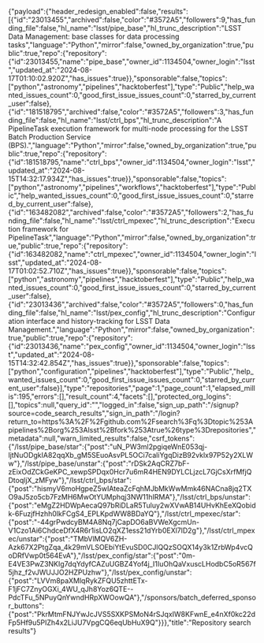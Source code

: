 {"payload":{"header_redesign_enabled":false,"results":[{"id":"23013455","archived":false,"color":"#3572A5","followers":9,"has_funding_file":false,"hl_name":"lsst/pipe_base","hl_trunc_description":"LSST Data Management: base classes for data processing tasks","language":"Python","mirror":false,"owned_by_organization":true,"public":true,"repo":{"repository":{"id":23013455,"name":"pipe_base","owner_id":1134504,"owner_login":"lsst","updated_at":"2024-08-17T01:10:02.920Z","has_issues":true}},"sponsorable":false,"topics":["python","astronomy","pipelines","hacktoberfest"],"type":"Public","help_wanted_issues_count":0,"good_first_issue_issues_count":0,"starred_by_current_user":false},{"id":"181518795","archived":false,"color":"#3572A5","followers":3,"has_funding_file":false,"hl_name":"lsst/ctrl_bps","hl_trunc_description":"A PipelineTask execution framework for multi-node processing for the LSST Batch Production Service (BPS).","language":"Python","mirror":false,"owned_by_organization":true,"public":true,"repo":{"repository":{"id":181518795,"name":"ctrl_bps","owner_id":1134504,"owner_login":"lsst","updated_at":"2024-08-15T14:32:17.934Z","has_issues":true}},"sponsorable":false,"topics":["python","astronomy","pipelines","workflows","hacktoberfest"],"type":"Public","help_wanted_issues_count":0,"good_first_issue_issues_count":0,"starred_by_current_user":false},{"id":"163482082","archived":false,"color":"#3572A5","followers":2,"has_funding_file":false,"hl_name":"lsst/ctrl_mpexec","hl_trunc_description":"Execution framework for PipelineTask","language":"Python","mirror":false,"owned_by_organization":true,"public":true,"repo":{"repository":{"id":163482082,"name":"ctrl_mpexec","owner_id":1134504,"owner_login":"lsst","updated_at":"2024-08-17T01:02:52.710Z","has_issues":true}},"sponsorable":false,"topics":["python","astronomy","pipelines","hacktoberfest"],"type":"Public","help_wanted_issues_count":0,"good_first_issue_issues_count":0,"starred_by_current_user":false},{"id":"23013436","archived":false,"color":"#3572A5","followers":0,"has_funding_file":false,"hl_name":"lsst/pex_config","hl_trunc_description":"Configuration interface and history-tracking for LSST Data Management.","language":"Python","mirror":false,"owned_by_organization":true,"public":true,"repo":{"repository":{"id":23013436,"name":"pex_config","owner_id":1134504,"owner_login":"lsst","updated_at":"2024-08-15T14:32:42.854Z","has_issues":true}},"sponsorable":false,"topics":["python","configuration","pipelines","hacktoberfest"],"type":"Public","help_wanted_issues_count":0,"good_first_issue_issues_count":0,"starred_by_current_user":false}],"type":"repositories","page":1,"page_count":1,"elapsed_millis":195,"errors":[],"result_count":4,"facets":[],"protected_org_logins":[],"topics":null,"query_id":"","logged_in":false,"sign_up_path":"/signup?source=code_search_results","sign_in_path":"/login?return_to=https%3A%2F%2Fgithub.com%2Fsearch%3Fq%3Dtopic%253Apipelines%2Borg%253Alsst%2Bfork%253Atrue%26type%3Drepositories","metadata":null,"warn_limited_results":false,"csrf_tokens":{"/lsst/pipe_base/star":{"post":"uN_PW3ml2pgiqeWnE053qj-ljtNuODgkIA82qqXb_gM5SEuoAsvPL5OCi7caliYgqDizB92vklx97P52y2XLWw"},"/lsst/pipe_base/unstar":{"post":"rDSk2AqCRZ7bF-zEixOdZCkGeKPC_xewpSPDqx0Hcr7u6mR4HEN9DYLCLjzcL7GjCsXrfMfjQDtoqljX_zMFyw"},"/lsst/ctrl_bps/star":{"post":"hismyV6moHgpeZ5wIAteaZcFqhMJbMkWwMmk46NACna8jq2TXO9aJ5zo5cb7FzMH6MwOtYUMphqj3NW11hIRMA"},"/lsst/ctrl_bps/unstar":{"post":"eMgZ2HDWpAecaQ97bRiDLaR5Tuluy2wXVwAB14UHvKhEeXQobidk-6FuzjfHzhh0lkFCgS4_EPLKpdWW8BDaYQ"},"/lsst/ctrl_mpexec/star":{"post":"-44grPwdcyBM4A8Nq7jCapDO6aBVWeXgcmUn-V1Czo1Ai6ChdceDfX4R6r1isLO2qXZ1ess21dYrb0EXl7lD2g"},"/lsst/ctrl_mpexec/unstar":{"post":"TMbVlMQV6ZH-Azk67X2PtgZqa_4k29mVLSOEbiYtEvuSD0CJlQQzSOQX14y3k1ZrbWp4vcQoDRfVwp0t564EvA"},"/lsst/pex_config/star":{"post":"0m-E4VE3PwZ3NKIg7dqYdyfCAZuUGBZ4Yof4j_I1IuOhQaVxuscLHodbC5oR567f5jhz_f2vJWUJJO2HZPUzhw"},"/lsst/pex_config/unstar":{"post":"LVVm8paXMlqRykZFQU5zhttETx-F1jFC7ZnyOGXi_4WU_qJh8Yoz6QTE--PdcTFu_5NPuyQnYwndHRpXWOowQA"},"/sponsors/batch_deferred_sponsor_buttons":{"post":"PkrMtmFNJYwJcJVS5SXKPSMoN4rSJqxIW8KFwnE_e4nXf0kc22dFp5Hf9u5PIZh4x2LiJU7VpgCQ6eqUbHuX9Q"}}},"title":"Repository search results"}
